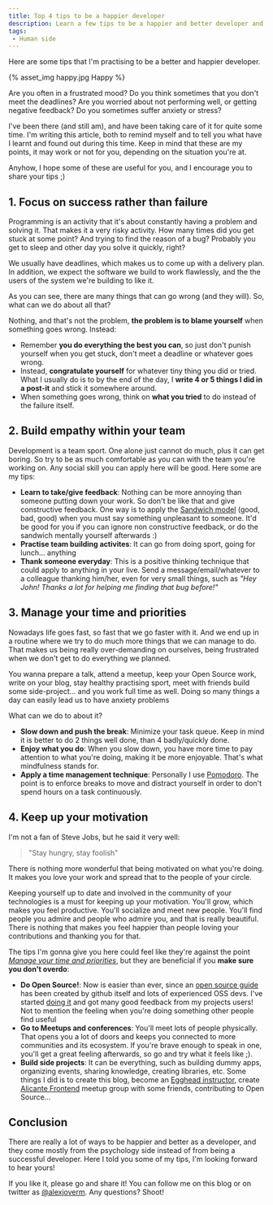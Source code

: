 ```yaml
---
title: Top 4 tips to be a happier developer
description: Learn a few tips to be a happier and better developer and be a better team player
tags:
 - Human side
---
```


Here are some tips that I'm practising to be a better and happier developer.

<!-- more -->

{% asset_img happy.jpg Happy %}

Are you often in a frustrated mood? Do you think sometimes that you don't meet the deadlines? Are you worried about not performing well, or getting negative feedback? Do you sometimes suffer anxiety or stress?

I've been there (and still am), and have been taking care of it for quite some time. I'm writing this article, both to remind myself and to tell you what have I learnt and found out during this time. Keep in mind that these are my points, it may work or not for you, depending on the situation you're at.

Anyhow, I hope some of these are useful for you, and I encourage you to share your tips ;)

## 1. Focus on success rather than failure

Programming is an activity that it's about constantly having a problem and solving it. That makes it a very risky activity. How many times did you get stuck at some point? And trying to find the reason of a bug? Probably you get to sleep and other day you solve it quickly, right?

We usually have deadlines, which makes us to come up with a delivery plan. In addition, we expect the software we build to work flawlessly, and the the users of the system we're building to like it.

As you can see, there are many things that can go wrong (and they will). So, what can we do about all that?

Nothing, and that's not the problem, **the problem is to blame yourself** when something goes wrong. Instead:

 - Remember **you do everything the best you can**, so just don't punish yourself when you get stuck, don't meet a deadline or whatever goes wrong.
 - Instead, **congratulate yourself** for whatever tiny thing you did or tried. What I usually do is to by the end of the day, I **write 4 or 5 things I did in a post-it** and stick it somewhere around.
 - When something goes wrong, think on **what you tried** to do instead of the failure itself.

## 2. Build empathy within your team

Development is a team sport. One alone just cannot do much, plus it can get boring. So try to be as much comfortable as you can with the team you're working on. Any social skill you can apply here will be good. Here some are my tips:

 - **Learn to take/give feedback**: Nothing can be more annoying than someone putting down your work. So don't be like that and give constructive feedback. One way is to apply the [Sandwich model](http://www.rightattitudes.com/2008/02/20/sandwich-feedback-technique/) (good, bad, good) when you must say something unpleasant to someone. It'd be good for you if you can ignore non constructive feedback, or do the sandwich mentally yourself afterwards :)
 - **Practise team building activites**: It can go from doing sport, going for lunch... anything
 - **Thank someone everyday**: This is a positive thinking technique that could apply to anything in your live. Send a message/email/whatever to a colleague thanking him/her, even for very small things, such as _"Hey John! Thanks a lot for helping me finding that bug before!"_

## 3. Manage your time and priorities

Nowadays life goes fast, so fast that we go faster with it. And we end up in a routine where we try to do much more things that we can manage to do. That makes us being really over-demanding on ourselves, being frustrated when we don't get to do everything we planned.

You wanna prepare a talk, attend a meetup, keep your Open Source work, write on your blog, stay healthy practising sport, meet with friends build some side-project... and you work full time as well. Doing so many things a day can easily lead us to have anxiety problems

What can we do to about it?

 - **Slow down and push the break**: Minimize your task queue. Keep in mind it is better to do 2 things well done, than 4 badly/quickly done.
 - **Enjoy what you do**: When you slow down, you have more time to pay attention to what you're doing, making it be more enjoyable. That's what mindfulness stands for.
 - **Apply a time management technique**: Personally I use [Pomodoro](http://lifehacker.com/productivity-101-a-primer-to-the-pomodoro-technique-1598992730). The point is to enforce breaks to move and distract yourself in order to don't spend hours on a task continuously.

## 4. Keep up your motivation

I'm not a fan of Steve Jobs, but he said it very well:

> "Stay hungry, stay foolish"

There is nothing more wonderful that being motivated on what you're doing. It makes you love your work and spread that to the people of your circle.

Keeping yourself up to date and involved in the community of your technologies is a must for keeping up your motivation. You'll grow, which makes you feel productive. You'll socialize and meet new people. You'll find people you admire and people who admire you, and that is really beautiful. There is nothing that makes you feel happier than people loving your contributions and thanking you for that.

The tips I'm gonna give you here could feel like they're against the point _[Manage your time and priorities](#3-Manage-your-time-and-priorities)_, but they are beneficial if you **make sure you don't overdo**:

 - **Do Open Source!**: Now is easier than ever, since an [open source guide](https://opensource.guide/) has been created by github itself and lots of experienced OSS devs. I've started [doing it](https://github.com/alexjoverm) and got many good feedback from my projects users! Not to mention the feeling when you're doing something other people find useful
 - **Go to Meetups and conferences**: You'll meet lots of people physically. That opens you a lot of doors and keeps you connected to more communities and its ecosystem. If you're brave enough to speak in one, you'll get a great feeling afterwards, so go and try what it feels like ;).
 - **Build side projects**: It can be everything, such as building dummy apps, organizing events, sharing knowledge, creating libraries, etc. Some things I did is to create this blog, become an [Egghead instructor](https://egghead.io/instructors/alex-jover-morales), create [Alicante Frontend](https://www.meetup.com/es-ES/Alicante-Frontend/) meetup group with some friends, contributing to Open Source...

## Conclusion

There are really a lot of ways to be happier and better as a developer, and they come mostly from the psychology side instead of from being a successful developer. Here I told you some of my tips, I'm looking forward to hear yours!

If you like it, please go and share it! You can follow me on this blog or on twitter as [@alexjoverm](https://twitter.com/alexjoverm). Any questions? Shoot!




